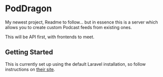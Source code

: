 # PodDragon
My newest project, Readme to follow... but in essence this is a server which allows you to create custom Podcast feeds from existing ones.  

This will be API first, with frontends to meet.

## Getting Started
This is currently set up using the default Laravel installation, so follow instructions on [their site](https://laravel.com/docs/8.x).
